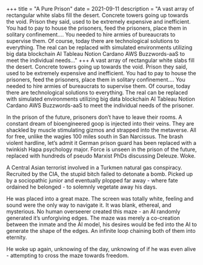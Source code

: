 +++
title = "A Pure Prison"
date = 2021-09-11
description = "A vast array of rectangular white slabs fill the desert. Concrete towers going up towards the void. Prison they said, used to be extremely expensive and inefficient. You had to pay to house the prisoners, feed the prisoners, place them in solitary confinement…. You needed to hire armies of bureaucrats to supervise them. Of course, today there are technological solutions to everything. The real can be replaced with simulated environments utilizing big data blockchain AI Tableau Notion Cardano AWS Buzzwords-aaS to meet the individual needs..."
+++
A vast array of rectangular white slabs fill the desert. Concrete towers going up towards the void. Prison they said, used to be extremely expensive and inefficient. You had to pay to house the prisoners, feed the prisoners, place them in solitary confinement…. You needed to hire armies of bureaucrats to supervise them. Of course, today there are technological solutions to everything. The real can be replaced with simulated environments utilizing big data blockchain AI Tableau Notion Cardano AWS Buzzwords-aaS to meet the individual needs of the prisoner.

In the prison of the future, prisoners don’t have to leave their rooms. A constant dream of bioengineered goop is injected into their veins. They are shackled by muscle stimulating gizmos and strapped into the metaverse. All for free, unlike the wagies 100 miles south in San Narcissus. The brash violent hardline, let’s admit it German prison guard has been replaced with a twinkish Hapa psychology major. Force is unseen in the prison of the future, replaced with hundreds of pseudo Marxist PhDs discussing Deleuze. Woke. 

A Central Asian terrorist involved in a Turkmen natural gas conspiracy. Recruited by the CIA, the stupid bitch failed to detonate a bomb. Picked up by a sociopathic junior and eventually plopped far away - where fate ordained he belonged - to solemnly vegetate away his days.

He was placed into a great maze. The screen was totally white, feeling and sound were the only way to navigate it. It was blank, ethereal, and mysterious. No human overseerer created this maze - an AI randomly generated it’s unforgiving edges. The maze was merely a co-creation between the inmate and the AI model, his desires would be fed into the AI to generate the shape of the edges. An infinite loop chaining both of them into eternity.

He woke up again, unknowing of the day, unknowing of if he was even alive - attempting to cross the maze towards freedom.

